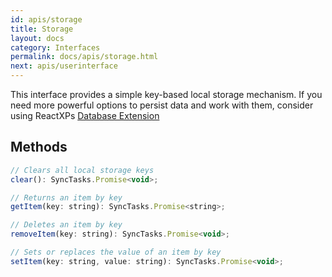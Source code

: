```yaml
---
id: apis/storage
title: Storage
layout: docs
category: Interfaces
permalink: docs/apis/storage.html
next: apis/userinterface
---
```


This interface provides a simple key-based local storage mechanism. If you need more powerful options to persist data and work with them, consider using ReactXPs [Database Extension](docs/extensions/database.html)

## Methods
``` javascript
// Clears all local storage keys
clear(): SyncTasks.Promise<void>;

// Returns an item by key
getItem(key: string): SyncTasks.Promise<string>;

// Deletes an item by key
removeItem(key: string): SyncTasks.Promise<void>;

// Sets or replaces the value of an item by key
setItem(key: string, value: string): SyncTasks.Promise<void>;
```

